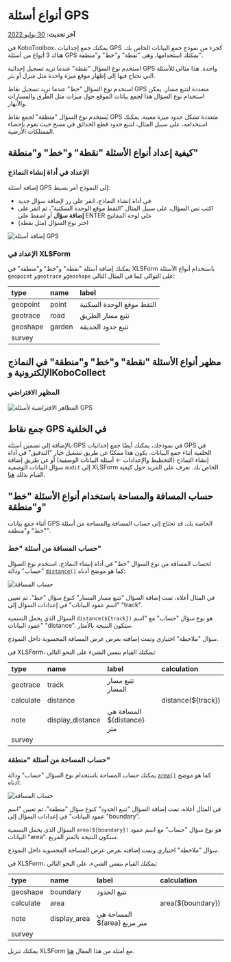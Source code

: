 # أنواع أسئلة GPS
**آخر تحديث:** <a href="https://github.com/kobotoolbox/docs/blob/27e85949b3f42b42dcb60701fbfc80aadddbb616/source/gps_questions.md" class="reference">30 يوليو 2022</a>

في KoboToolbox، يمكنك جمع إحداثيات GPS كجزء من نموذج جمع البيانات الخاص بك. هناك 3 أنواع من أسئلة GPS يمكنك استخدامها، وهي "نقطة" و"خط" و"منطقة".

استخدم نوع السؤال "نقطة" عندما تريد تسجيل إحداثية GPS واحدة. هذا مثالي للأسئلة التي تحتاج فيها إلى إظهار موقع ميزة واحدة مثل منزل أو بئر.

استخدم نوع السؤال "خط" عندما تريد تسجيل نقاط GPS متعددة لتتبع مسار. يمكن استخدام نوع السؤال هذا لجمع بيانات الموقع حول ميزات مثل الطرق والمسارات والأنهار.

يُستخدم نوع السؤال "منطقة" لجمع نقاط GPS متعددة تشكل حدود ميزة معينة. يمكنك استخدامه، على سبيل المثال، لتتبع حدود قطع الحدائق في مسح حيث تقوم بإحصاء الممتلكات الأرضية.

## كيفية إعداد أنواع الأسئلة "نقطة" و"خط" و"منطقة"

### الإعداد في أداة إنشاء النماذج

إضافة أسئلة GPS إلى النموذج أمر بسيط:

- في أداة إنشاء النماذج، انقر على زر <i class="k-icon k-icon-plus"></i> لإضافة سؤال جديد
- اكتب نص السؤال، على سبيل المثال "التقط موقع الوحدة السكنية"، ثم انقر على **إضافة سؤال** أو اضغط على ENTER على لوحة المفاتيح
- اختر نوع السؤال (مثل نقطة)

![إضافة أسئلة GPS](images/gps_questions/adding_gps_questions.gif)

### الإعداد في XLSForm

يمكنك إضافة أسئلة "نقطة" و"خط" و"منطقة" في XLSForm باستخدام أنواع الأسئلة `geopoint` و`geotrace` و`geoshape` على التوالي كما في المثال التالي:

| type     | name   | label                          |
| :------- | :----- | :----------------------------- |
| geopoint | point  | التقط موقع الوحدة السكنية      |
| geotrace | road   | تتبع مسار الطريق               |
| geoshape | garden | تتبع حدود الحديقة              |
| survey   |

## مظهر أنواع الأسئلة "نقطة" و"خط" و"منطقة" في النماذج الإلكترونية وKoboCollect

### المظهر الافتراضي

![المظاهر الافتراضية لأسئلة GPS](images/gps_questions/gps_default_appearances.png)

## جمع نقاط GPS في الخلفية

بالإضافة إلى تضمين أسئلة GPS في نموذجك، يمكنك أيضًا جمع إحداثيات GPS في الخلفية أثناء جمع البيانات. يكون هذا ممكنًا عن طريق تشغيل خيار "التدقيق" في أداة إنشاء النماذج (التخطيط والإعدادات ← أسئلة البيانات الوصفية) أو عن طريق إضافة سؤال البيانات الوصفية `audit` إلى XLSForm الخاص بك. تعرف على المزيد حول كيفية القيام بذلك [هنا](audit_logging.md).

## حساب المسافة والمساحة باستخدام أنواع الأسئلة "خط" و"منطقة"

أثناء جمع بيانات GPS الخاصة بك، قد تحتاج إلى حساب المسافة والمساحة من أسئلة "خط" و"منطقة".

### حساب المسافة من أسئلة "خط"

لحساب المسافة من نوع السؤال "خط" في أداة إنشاء النماذج، استخدم نوع السؤال "حساب" ودالة [`distance()`](https://docs.getodk.org/form-operators-functions/#distance) كما هو موضح أدناه:

![حساب المسافة](images/gps_questions/calculate_distance.png)

في المثال أعلاه، تمت إضافة السؤال "تتبع مسار المسار" كنوع سؤال "خط". تم تعيين "اسم عمود البيانات" في إعدادات السؤال إلى "track".

السؤال الذي يحمل التسمية `distance(${track})` هو نوع سؤال "حساب" مع "اسم عمود البيانات" "distance". ستكون النتيجة بالأمتار.

سؤال "ملاحظة" اختياري وتمت إضافته بغرض عرض المسافة المحسوبة داخل النموذج.

في XLSForm، يمكنك القيام بنفس الشيء على النحو التالي:

| type      | name             | label                                | calculation        |
| :-------- | :--------------- | :----------------------------------- | :----------------- |
| geotrace  | track            | تتبع مسار المسار                     |                    |
| calculate | distance         |                                      | distance(${track}) |
| note      | display_distance | المسافة هي ${distance} متر          |                    |
| survey    |

### حساب المساحة من أسئلة "منطقة"

يمكنك حساب المساحة باستخدام نوع السؤال "حساب" ودالة [`area()`](https://docs.getodk.org/form-operators-functions/#area) كما هو موضح أدناه:

![حساب المسافة](images/gps_questions/calculate_area.png)

في المثال أعلاه، تمت إضافة السؤال "تتبع الحدود" كنوع سؤال "منطقة". تم تعيين "اسم عمود البيانات" في إعدادات السؤال إلى "boundary".

السؤال الذي يحمل التسمية `area(${boundary})` هو نوع سؤال "حساب" مع اسم عمود البيانات "area". ستكون النتيجة بالمتر المربع.

سؤال "ملاحظة" اختياري وتمت إضافته بغرض عرض المساحة المحسوبة داخل النموذج.

في XLSForm، يمكنك القيام بنفس الشيء، على النحو التالي:

| type      | name         | label                                 | calculation       |
| :-------- | :----------- | :------------------------------------ | :---------------- |
| geoshape  | boundary     | تتبع الحدود                           |
| calculate | area         |                                       | area(${boundary}) |
| note      | display_area | المساحة هي ${area} متر مربع          |                   |
| survey    |

<p class="note">
  يمكنك تنزيل XLSForm مع أمثلة من هذا المقال
  <a
    download
    class="reference"
    href="./_static/files/gps_questions/gps_questions.xlsx"
    >هنا</a
  >.
</p>